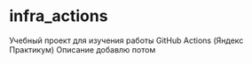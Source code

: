 # infra_actions
Учебный проект для изучения работы GitHub Actions (Яндекс Практикум)
Описание добавлю потом

